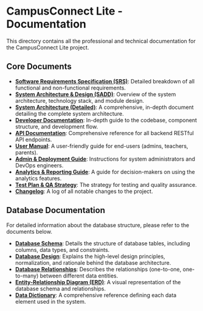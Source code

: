 # CampusConnect Lite - Documentation

This directory contains all the professional and technical documentation for the CampusConnect Lite project.

## Core Documents

- **[Software Requirements Specification (SRS)](./srs.md)**: Detailed breakdown of all functional and non-functional requirements.
- **[System Architecture & Design (SADD)](./System_Architecture_Design.md)**: Overview of the system architecture, technology stack, and module design.
- **[System Architecture (Detailed)](../SYSTEM_ARCHITECTURE.md)**: A comprehensive, in-depth document detailing the complete system architecture.
- **[Developer Documentation](./Developer_Documentation.md)**: In-depth guide to the codebase, component structure, and development flow.
- **[API Documentation](./API_DOCUMENTATION.md)**: Comprehensive reference for all backend RESTful API endpoints.
- **[User Manual](./User_Manual.md)**: A user-friendly guide for end-users (admins, teachers, parents).
- **[Admin & Deployment Guide](./ADMIN_GUIDE.md)**: Instructions for system administrators and DevOps engineers.
- **[Analytics & Reporting Guide](./analytics_reporting_guide.md)**: A guide for decision-makers on using the analytics features.
- **[Test Plan & QA Strategy](./TestPlan_QA.md)**: The strategy for testing and quality assurance.
- **[Changelog](./CHANGELOG.md)**: A log of all notable changes to the project.

## Database Documentation

For detailed information about the database structure, please refer to the documents below.

- **[Database Schema](./database/Database_Schema.md)**: Details the structure of database tables, including columns, data types, and constraints.
- **[Database Design](./database/Database_Design.md)**: Explains the high-level design principles, normalization, and rationale behind the database architecture.
- **[Database Relationships](./database/Database_Relationships.md)**: Describes the relationships (one-to-one, one-to-many) between different data entities.
- **[Entity-Relationship Diagram (ERD)](./database/ERD.md)**: A visual representation of the database schema and relationships.
- **[Data Dictionary](./database/Data_Dictionary.md)**: A comprehensive reference defining each data element used in the system.
